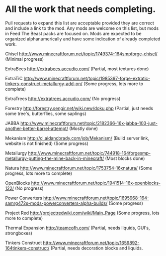 All the work that needs completing. 
===========================
Pull requests to expand this list are acceptable provided they are correct and include a link to the mod.
Any mods are welcome on this list, but mods in Feed The Beast packs are focused on.
Mods are expected to be organized alphanumerically and have some indication of already completed work.


Chisel				http://www.minecraftforum.net/topic/1749374-164smpforge-chisel/ (Minimal progress)

ExtraBees			http://extrabees.accudio.com/ (Partial, most textures done)

ExtraTiC			http://www.minecraftforum.net/topic/1985397-forge-extratic-tinkers-construct-metallurgy-add-on/ (Some progress, lots more to complete)

ExtraTrees			http://extratrees.accudio.com/ (No progress)

Forestry			http://forestry.sengir.net/wiki.new/doku.php (Partial, just needs some tree's, butterflies, some saplings)

JABBA				http://www.minecraftforum.net/topic/2182366-16x-jabba-103-just-another-better-barrel-attempt/ (Mostly done)

Mekanism			http://ci.aidancbrady.com/job/Mekanism/ (Build server link, website is not finished) (Some progress)

Metallurgy			http://www.minecraftforum.net/topic/744918-164forgesmp-metallurgy-putting-the-mine-back-in-minecraft/ (Most blocks done)

Natura				http://www.minecraftforum.net/topic/1753754-16xnatura/ (Some progress, lots more to complete)

OpenBlocks			http://www.minecraftforum.net/topic/1941514-16x-openblocks-122/ (No progress)

Power Converters		http://www.minecraftforum.net/topic/1695968-164-samrg472s-mods-powerconverters-alpha-builds/ (Some progress)

Project Red			http://projectredwiki.com/wiki/Main_Page (Some progress, lots more to complete)

Thermal Expansion		http://teamcofh.com/ (Partial, needs liquids, GUI's, strongboxes)

Tinkers Construct		http://www.minecraftforum.net/topic/1659892-164tinkers-construct/ (Partial, needs decoration blocks and liquids.

